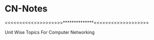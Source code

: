 # CN-Notes

<<<<<<<<<<>>>>>>>>>>**************<<<<<<<<<>>>>>>>>>>

Unit Wise Topics For Computer Networking

